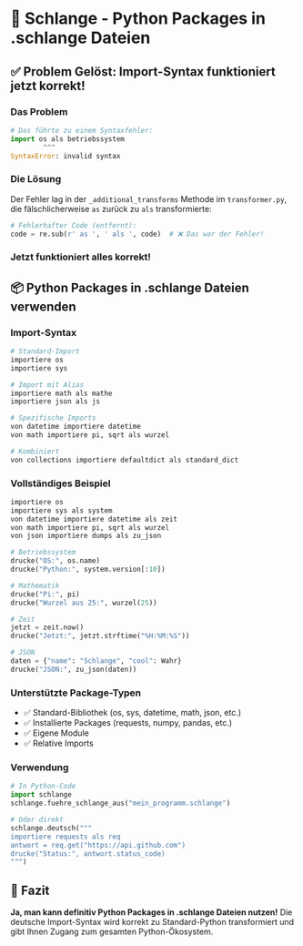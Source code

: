 # 🐍 Schlange - Python Packages in .schlange Dateien

## ✅ Problem Gelöst: Import-Syntax funktioniert jetzt korrekt!

### Das Problem
```python
# Das führte zu einem Syntaxfehler:
import os als betriebssystem
        ^^^
SyntaxError: invalid syntax
```

### Die Lösung
Der Fehler lag in der `_additional_transforms` Methode im `transformer.py`, die fälschlicherweise `as` zurück zu `als` transformierte:

```python
# Fehlerhafter Code (entfernt):
code = re.sub(r' as ', ' als ', code)  # ❌ Das war der Fehler!
```

### Jetzt funktioniert alles korrekt!

## 📦 Python Packages in .schlange Dateien verwenden

### Import-Syntax
```python
# Standard-Import
importiere os
importiere sys

# Import mit Alias
importiere math als mathe
importiere json als js

# Spezifische Imports
von datetime importiere datetime
von math importiere pi, sqrt als wurzel

# Kombiniert
von collections importiere defaultdict als standard_dict
```

### Vollständiges Beispiel
```python
importiere os
importiere sys als system
von datetime importiere datetime als zeit
von math importiere pi, sqrt als wurzel
von json importiere dumps als zu_json

# Betriebssystem
drucke("OS:", os.name)
drucke("Python:", system.version[:10])

# Mathematik
drucke("Pi:", pi)
drucke("Wurzel aus 25:", wurzel(25))

# Zeit
jetzt = zeit.now()
drucke("Jetzt:", jetzt.strftime("%H:%M:%S"))

# JSON
daten = {"name": "Schlange", "cool": Wahr}
drucke("JSON:", zu_json(daten))
```

### Unterstützte Package-Typen
- ✅ Standard-Bibliothek (os, sys, datetime, math, json, etc.)
- ✅ Installierte Packages (requests, numpy, pandas, etc.)
- ✅ Eigene Module
- ✅ Relative Imports

### Verwendung
```python
# In Python-Code
import schlange
schlange.fuehre_schlange_aus("mein_programm.schlange")

# Oder direkt
schlange.deutsch("""
importiere requests als req
antwort = req.get("https://api.github.com")
drucke("Status:", antwort.status_code)
""")
```

## 🎉 Fazit
**Ja, man kann definitiv Python Packages in .schlange Dateien nutzen!** 
Die deutsche Import-Syntax wird korrekt zu Standard-Python transformiert und gibt Ihnen Zugang zum gesamten Python-Ökosystem.
